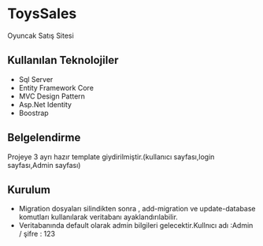 
# ToysSales

Oyuncak Satış Sitesi


## Kullanılan Teknolojiler

- Sql Server
- Entity Framework Core
- MVC Design Pattern
- Asp.Net Identity
- Boostrap

  
## Belgelendirme

Projeye 3 ayrı hazır template giydirilmiştir.(kullanıcı sayfası,login sayfası,Admin sayfası)
  
## Kurulum


- Migration dosyaları silindikten sonra , add-migration ve update-database komutları kullanılarak veritabanı ayaklandırılabilir.
- Veritabanında default olarak admin bilgileri gelecektir.Kullnıcı adı :Admin / şifre : 123

  
